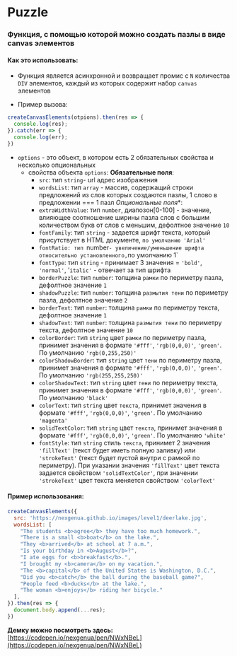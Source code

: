 # Puzzle

### Функция, с помощью которой можно создать пазлы в виде canvas элементов

#### Как это использовать:

- Функция является асинхронной и возвращает промис с `N` количества `DIV` элементов, каждый из которых содержит набор `canvas` элементов

- Пример вызова:
```javascript
createCanvasElements(otpions).then(res => {
  console.log(res);
}).catch(err => {
  console.log(err);
})
```
- `options` - это объект, в котором есть 2 обязательных свойства и несколько опциональных
  - свойства объекта `options`:
    **Обязательные поля**:
    - `src`: тип `string`- url адрес изображения
    - `wordsList`: тип `array` - массив, содержащий строки предложений из слов которых создаются пазлы, 1 слово в предложении === 1 пазл
    *Опциональные поля**:
    - `extraWidthValue`: тип `number`, диапозон[0-100] - значение, влияющее соотношение ширины пазла слов с большим количеством букв от слов с меньшим, дефолтное значение `10`
    - `fontFamily`: тип `string` - задается шрифт текста, который присутствует в HTML документе, `по умолчанию 'Arial'`
    - `fontRatio: тип `number` - увеличение/уменьшение шрифта относительно установленного, `по умолчанию 1`
    - `fontType`: тип `string` - принимает 3 значения = `'bold'`, `'normal'`, '`italic'` - отвечает за тип шрифта
    - `borderPuzzle`: тип `number`: толщина `рамки` по периметру пазла, дефолтное значение `1`
    - `shadowPuzzle`: тип `number`: толщина `размытия тени` по периметру пазла, дефолтное значение `2`
    - `borderText`: тип `number`: толщина `рамки` по периметру текста, дефолтное значение `1`
    - `shadowText`: тип `number`: толщина `размытия тени` по периметру текста, дефолтное значение `10`
    - `colorBorder`: тип `string` цвет `рамки` по периметру пазла, принимет значения в формате `'#fff'`, `'rgb(0,0,0)'`, `'green'`. По умолчанию `'rgb(0,255,250)'`
    - `colorShadowBorder`: тип `string` цвет `тени` по периметру пазла, принимет значения в формате `'#fff'`, `'rgb(0,0,0)'`, `'green'`. По умолчанию `'rgb(255,255,250)'`
    - `colorShadowText`: тип `string` цвет `тени` по периметру текста, принимет значения в формате `'#fff'`, `'rgb(0,0,0)'`, `'green'`. По умолчанию `'black'`
    - `colorText`: тип `string` цвет `текста`, принимет значения в формате `'#fff'`, `'rgb(0,0,0)'`, `'green'`. По умолчанию `'magenta'`
    - `solidTextColor`: тип `string` цвет `текста`, принимет значения в формате `'#fff'`, `'rgb(0,0,0)'`, `'green'`. По умолчанию `'white'`
    - `fontStyle`: тип `string` стиль `текста`, принимет 2 значения `'fillText'` (текст будет иметь полную заливку) или `'strokeText'` (текст будет пустой внутри с рамкой по периметру). При указании значения `'fillText'` цвет текста задается свойством `'solidTextColor'`, при значении `'strokeText'` цвет текста меняется свойством `'colorText'`

#### Пример использования:

```javascript
createCanvasElements({
  src: 'https://nexgenua.github.io/images/level1/deerlake.jpg',
  wordsList: [
    "The students <b>agree</b> they have too much homework.",
    "There is a small <b>boat</b> on the lake.",
    "They <b>arrived</b> at school at 7 a.m.",
    "Is your birthday in <b>August</b>?",
    "I ate eggs for <b>breakfast</b>.",
    "I brought my <b>camera</b> on my vacation.",
    "The <b>capital</b> of the United States is Washington, D.C.",
    "Did you <b>catch</b> the ball during the baseball game?",
    "People feed <b>ducks</b> at the lake.",
    "The woman <b>enjoys</b> riding her bicycle."
  ],
}).then(res => {
  document.body.append(...res);
})
```

**Демку можно посмотреть здесь:** [https://codepen.io/nexgenua/pen/NWxNBeL](https://codepen.io/nexgenua/pen/NWxNBeL)
